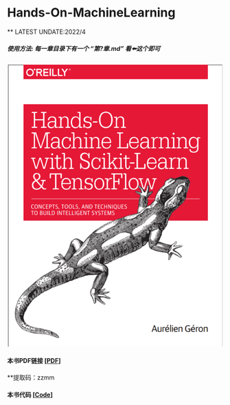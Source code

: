 # Hands-On-MachineLearning

** LATEST UNDATE:2022/4
##### 使用方法: 每一章目录下有一个 “第?章.md” 看:arrow_left:这个即可

<center style="text-align: center;">
    <img src="https://github.com/MaWeiXiang/Hands-On-Machine-Learning/blob/main/image/%E5%B0%81%E9%9D%A2.png" width="500"/>
</center>


#### 本书PDF链接 [[PDF](https://pan.baidu.com/s/14jfEUzMjUBQ-MKUb34Erzw?pwd=zzmm)] 
  **提取码：zzmm
#### 本书代码 [[Code](https://github.com/MaWeiXiang/handson-ml)]
